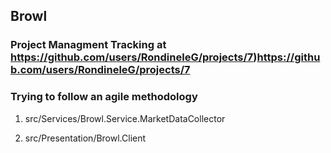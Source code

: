 ## Browl

### Project Managment Tracking at https://github.com/users/RondineleG/projects/7)https://github.com/users/RondineleG/projects/7

### Trying to follow an agile methodology


1. src/Services/Browl.Service.MarketDataCollector

2. src/Presentation/Browl.Client
